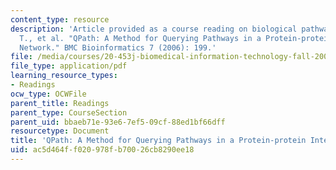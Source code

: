 ```yaml
---
content_type: resource
description: 'Article provided as a course reading on biological pathways: Shlomi,
  T., et al. "QPath: A Method for Querying Pathways in a Protein-protein Interaction
  Network." BMC Bioinformatics 7 (2006): 199.'
file: /media/courses/20-453j-biomedical-information-technology-fall-2008/ac5d464ff020978fb70026cb8290ee18_shlomi_bmc.pdf
file_type: application/pdf
learning_resource_types:
- Readings
ocw_type: OCWFile
parent_title: Readings
parent_type: CourseSection
parent_uid: bbaeb71e-93e6-7ef5-09cf-88ed1bf66dff
resourcetype: Document
title: 'QPath: A Method for Querying Pathways in a Protein-protein Interaction Network'
uid: ac5d464f-f020-978f-b700-26cb8290ee18
---
```

